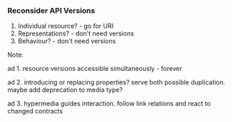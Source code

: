 ### Reconsider API Versions

1. Individual resource? <span class="fragment" data-fragment-index="1">- go for URI</span>
1. Representations? <span class="fragment" data-fragment-index="2">- don't need versions</span>
1. Behaviour? <span class="fragment" data-fragment-index="2">- don't need versions</span>

Note:

ad 1. resource versions accessible simultaneously - forever

ad 2. introducing or replacing properties? serve both possible duplication. maybe add deprecation to media type?

ad 3. hypermedia guides interaction. follow link relations and react to changed contracts
